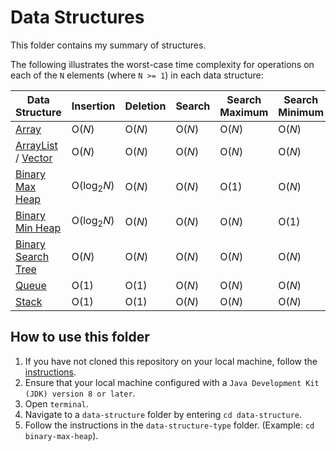# Data Structures

This folder contains my summary of structures.

The following illustrates the worst-case time complexity for operations on each of the `N` elements (where `N >= 1`) in each data structure:

Data Structure           | Insertion               | Deletion                | Search                   | Search Maximum            | Search Minimum
------------------------ | ----------------------- | ----------------------- | -----------------------  | -----------------------   | -----------------------
[Array](https://github.com/shumarb/notes-and-code/tree/main/data-structures/array)         | O(_N_)                    | O(_N_)                    | O(_N_)                     | O(_N_)                      | O(_N_)
[ArrayList](https://github.com/shumarb/notes-and-code/tree/main/data-structures/arraylist) / [Vector](https://github.com/shumarb/notes-and-code/tree/main/data-structures/vector) | O(_N_)                    | O(_N_)                    | O(_N_)                     | O(_N_)                      | O(_N_)
[Binary Max Heap](https://github.com/shumarb/notes-and-code/tree/main/data-structures/binary-max-heap)         | O(log<sub>2</sub>_N_)      | O(_N_)                    | O(_N_)                     | O(1)                      | O(_N_)
[Binary Min Heap](https://github.com/shumarb/notes-and-code/tree/main/data-structures/binary-min-heap)         | O(log<sub>2</sub>_N_)      | O(_N_)                    | O(_N_)                     | O(_N_)                      | O(1)
[Binary Search Tree](https://github.com/shumarb/notes-and-code/tree/main/data-structures/binary-search-tree)    | O(_N_)     | O(_N_)      | O(_N_)      | O(_N_)       | O(_N_)
[Queue](https://github.com/shumarb/notes-and-code/tree/main/data-structures/queue)                   | O(1)                    | O(1)                   | O(_N_)                     | O(_N_)                      | O(_N_)   
[Stack](https://github.com/shumarb/notes-and-code/tree/main/data-structures/stack)                   | O(1)                    | O(1)                   | O(_N_)                     | O(_N_)                      | O(_N_)

## How to use this folder
1. If you have not cloned this repository on your local machine, follow the [instructions](https://github.com/shumarb/notes-and-code#how-to-use-this-repository).
2. Ensure that your local machine configured with a `Java Development Kit (JDK) version 8 or later`.
3. Open `terminal`.
4. Navigate to a `data-structure` folder by entering `cd data-structure`.
5. Follow the instructions in the `data-structure-type` folder. (Example: `cd binary-max-heap`).
